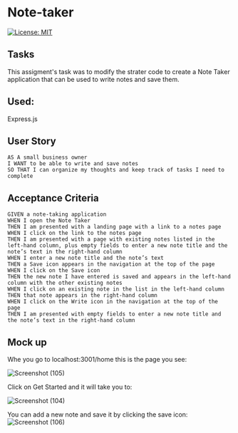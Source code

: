 # Note-taker
[![License: MIT](https://img.shields.io/badge/License-MIT-yellow.svg)](https://opensource.org/licenses/MIT)


## Tasks

This assigment's task was to modify the strater code to create a Note Taker application that can be used to write notes and save them.

## Used:

Express.js

## User Story

```
AS A small business owner
I WANT to be able to write and save notes
SO THAT I can organize my thoughts and keep track of tasks I need to complete
```
## Acceptance Criteria

```
GIVEN a note-taking application
WHEN I open the Note Taker
THEN I am presented with a landing page with a link to a notes page
WHEN I click on the link to the notes page
THEN I am presented with a page with existing notes listed in the left-hand column, plus empty fields to enter a new note title and the note’s text in the right-hand column
WHEN I enter a new note title and the note’s text
THEN a Save icon appears in the navigation at the top of the page
WHEN I click on the Save icon
THEN the new note I have entered is saved and appears in the left-hand column with the other existing notes
WHEN I click on an existing note in the list in the left-hand column
THEN that note appears in the right-hand column
WHEN I click on the Write icon in the navigation at the top of the page
THEN I am presented with empty fields to enter a new note title and the note’s text in the right-hand column
```

## Mock up

Whe you go to localhost:3001/home this is the page you see:


![Screenshot (105)](https://user-images.githubusercontent.com/107386198/182779984-541dc231-dcd1-4bc9-b2d1-29c7bfef5292.png)




Click on Get Started and it will take you to:

![Screenshot (104)](https://user-images.githubusercontent.com/107386198/182779959-0f7d84f9-7b74-4e16-a672-a730b1c38fa4.png)





You can add a new note and save it by clicking the save icon:
![Screenshot (106)](https://user-images.githubusercontent.com/107386198/182780008-4742229d-5cb7-47b4-a54f-f0eafe5a0eed.png)



